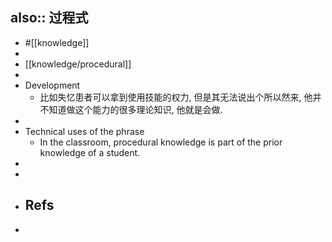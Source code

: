 also:: 过程式
-
- #[[knowledge]]
-
- [[knowledge/procedural]]
-
- Development
  - 比如失忆患者可以拿到使用技能的权力, 但是其无法说出个所以然来, 他并不知道做这个能力的很多理论知识, 他就是会做.
-
- Technical uses of the phrase
  - In the classroom, procedural knowledge is part of the prior knowledge of a student.
-
-
- Refs
  -
-